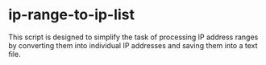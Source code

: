 # ip-range-to-ip-list
This script is designed to simplify the task of processing IP address ranges by converting them into individual IP addresses and saving them into a text file.
